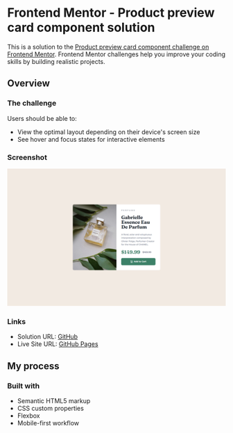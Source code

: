 # Frontend Mentor - Product preview card component solution

This is a solution to the [Product preview card component challenge on Frontend Mentor](https://www.frontendmentor.io/challenges/product-preview-card-component-GO7UmttRfa). Frontend Mentor challenges help you improve your coding skills by building realistic projects. 

## Overview

### The challenge

Users should be able to:

- View the optimal layout depending on their device's screen size
- See hover and focus states for interactive elements

### Screenshot

![](./preview.png)

### Links

- Solution URL: [GitHub](https://github.com/rradiohysteria/product-preview-card)
- Live Site URL: [GitHub Pages](https://rradiohysteria.github.io/product-preview-card/)

## My process

### Built with

- Semantic HTML5 markup
- CSS custom properties
- Flexbox
- Mobile-first workflow
